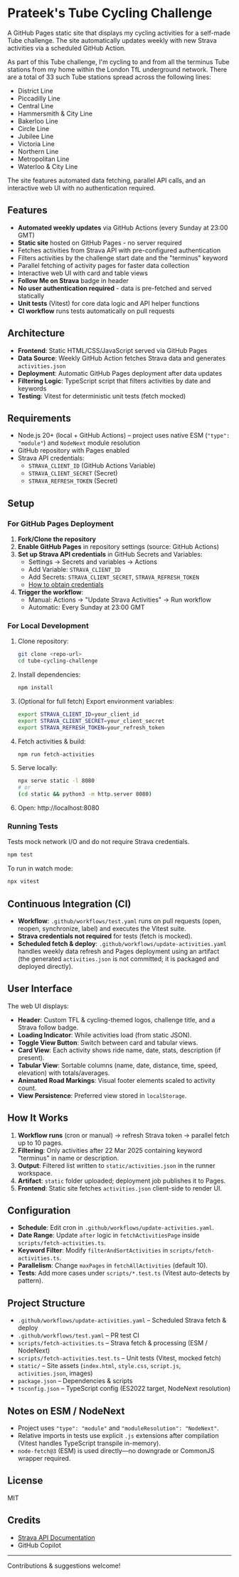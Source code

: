 # Prateek's Tube Cycling Challenge

A GitHub Pages static site that displays my cycling activities for a self-made Tube challenge. The site automatically updates weekly with new Strava activities via a scheduled GitHub Action.

As part of this Tube challenge, I'm cycling to and from all the terminus Tube stations from my home within the London TfL underground network.
There are a total of 33 such Tube stations spread across the following lines:
- District Line
- Piccadilly Line
- Central Line
- Hammersmith & City Line
- Bakerloo Line
- Circle Line
- Jubilee Line
- Victoria Line
- Northern Line
- Metropolitan Line
- Waterloo & City Line

The site features automated data fetching, parallel API calls, and an interactive web UI with no authentication required.

## Features
- **Automated weekly updates** via GitHub Actions (every Sunday at 23:00 GMT)
- **Static site** hosted on GitHub Pages - no server required
- Fetches activities from Strava API with pre-configured authentication
- Filters activities by the challenge start date and the "terminus" keyword
- Parallel fetching of activity pages for faster data collection
- Interactive web UI with card and table views
- **Follow Me on Strava** badge in header
- **No user authentication required** - data is pre-fetched and served statically
- **Unit tests** (Vitest) for core data logic and API helper functions
- **CI workflow** runs tests automatically on pull requests

## Architecture
- **Frontend**: Static HTML/CSS/JavaScript served via GitHub Pages
- **Data Source**: Weekly GitHub Action fetches Strava data and generates `activities.json`
- **Deployment**: Automatic GitHub Pages deployment after data updates
- **Filtering Logic**: TypeScript script that filters activities by date and keywords
- **Testing**: Vitest for deterministic unit tests (fetch mocked)

## Requirements
- Node.js 20+ (local + GitHub Actions) – project uses native ESM (`"type": "module"`) and `NodeNext` module resolution
- GitHub repository with Pages enabled
- Strava API credentials:
    - `STRAVA_CLIENT_ID` (GitHub Actions Variable)
    - `STRAVA_CLIENT_SECRET` (Secret)
    - `STRAVA_REFRESH_TOKEN` (Secret)

## Setup

### For GitHub Pages Deployment
1. **Fork/Clone the repository**
2. **Enable GitHub Pages** in repository settings (source: GitHub Actions)
3. **Set up Strava API credentials** in GitHub Secrets and Variables:
   - Settings → Secrets and variables → Actions
   - Add Variable: `STRAVA_CLIENT_ID`
   - Add Secrets: `STRAVA_CLIENT_SECRET`, `STRAVA_REFRESH_TOKEN`
   - [How to obtain credentials](https://developers.strava.com/docs/getting-started/#account)
4. **Trigger the workflow**:
   - Manual: Actions → "Update Strava Activities" → Run workflow
   - Automatic: Every Sunday at 23:00 GMT

### For Local Development
1. Clone repository:
   ```sh
   git clone <repo-url>
   cd tube-cycling-challenge
   ```
2. Install dependencies:
   ```sh
   npm install
   ```
3. (Optional for full fetch) Export environment variables:
   ```sh
   export STRAVA_CLIENT_ID=your_client_id
   export STRAVA_CLIENT_SECRET=your_client_secret
   export STRAVA_REFRESH_TOKEN=your_refresh_token
   ```
4. Fetch activities & build:
   ```sh
   npm run fetch-activities
   ```
5. Serve locally:
   ```sh
   npx serve static -l 8080
   # or
   (cd static && python3 -m http.server 8080)
   ```
6. Open: http://localhost:8080

### Running Tests
Tests mock network I/O and do not require Strava credentials.
```sh
npm test
```
To run in watch mode:
```sh
npx vitest
```

## Continuous Integration (CI)
- **Workflow**: `.github/workflows/test.yaml` runs on pull requests (open, reopen, synchronize, label) and executes the Vitest suite.
- **Strava credentials not required** for tests (fetch is mocked).
- **Scheduled fetch & deploy**: `.github/workflows/update-activities.yaml` handles weekly data refresh and Pages deployment using an artifact (the generated `activities.json` is not committed; it is packaged and deployed directly).

## User Interface
The web UI displays:
- **Header**: Custom TFL & cycling-themed logos, challenge title, and a Strava follow badge.
- **Loading Indicator**: While activities load (from static JSON).
- **Toggle View Button**: Switch between card and tabular views.
- **Card View**: Each activity shows ride name, date, stats, description (if present).
- **Tabular View**: Sortable columns (name, date, distance, time, speed, elevation) with totals/averages.
- **Animated Road Markings**: Visual footer elements scaled to activity count.
- **View Persistence**: Preferred view stored in `localStorage`.

## How It Works
1. **Workflow runs** (cron or manual) → refresh Strava token → parallel fetch up to 10 pages.
2. **Filtering**: Only activities after 22 Mar 2025 containing keyword "terminus" in name or description.
3. **Output**: Filtered list written to `static/activities.json` in the runner workspace.
4. **Artifact**: `static` folder uploaded; deployment job publishes it to Pages.
5. **Frontend**: Static site fetches `activities.json` client-side to render UI.

## Configuration
- **Schedule**: Edit cron in `.github/workflows/update-activities.yaml`.
- **Date Range**: Update `after` logic in `fetchActivitiesPage` inside `scripts/fetch-activities.ts`.
- **Keyword Filter**: Modify `filterAndSortActivities` in `scripts/fetch-activities.ts`.
- **Parallelism**: Change `maxPages` in `fetchAllActivities` (default 10).
- **Tests**: Add more cases under `scripts/*.test.ts` (Vitest auto-detects by pattern).

## Project Structure
- `.github/workflows/update-activities.yaml` – Scheduled Strava fetch & deploy
- `.github/workflows/test.yaml` – PR test CI
- `scripts/fetch-activities.ts` – Strava fetch & processing (ESM / NodeNext)
- `scripts/fetch-activities.test.ts` – Unit tests (Vitest, mocked fetch)
- `static/` – Site assets (`index.html`, `style.css`, `script.js`, `activities.json`, images)
- `package.json` – Dependencies & scripts
- `tsconfig.json` – TypeScript config (ES2022 target, NodeNext resolution)

## Notes on ESM / NodeNext
- Project uses `"type": "module"` and `"moduleResolution": "NodeNext"`.
- Relative imports in tests use explicit `.js` extensions after compilation (Vitest handles TypeScript transpile in-memory).
- `node-fetch@3` (ESM) is used directly—no downgrade or CommonJS wrapper required.

## License
MIT

## Credits
- [Strava API Documentation](https://developers.strava.com/docs/)
- GitHub Copilot

---
Contributions & suggestions welcome!
